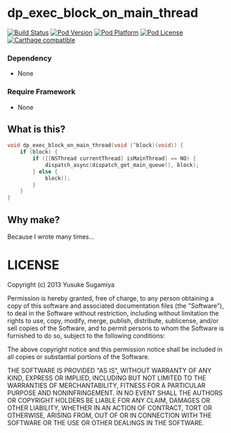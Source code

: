 dp_exec_block_on_main_thread
=================

[![Build Status](http://img.shields.io/travis/dnpp73/dp_exec_block_on_main_thread.svg?style=flat-square)](https://travis-ci.org/dnpp73/dp_exec_block_on_main_thread)
[![Pod Version](http://img.shields.io/cocoapods/v/dp_exec_block_on_main_thread.svg?style=flat-square)](http://cocoadocs.org/docsets/dp_exec_block_on_main_thread/)
[![Pod Platform](http://img.shields.io/cocoapods/p/dp_exec_block_on_main_thread.svg?style=flat-square)](http://cocoadocs.org/docsets/dp_exec_block_on_main_thread/)
[![Pod License](http://img.shields.io/cocoapods/l/dp_exec_block_on_main_thread.svg?style=flat-square)](http://opensource.org/licenses/MIT)
[![Carthage compatible](https://img.shields.io/badge/Carthage-compatible-4BC51D.svg?style=flat-square)](https://github.com/Carthage/Carthage)

### Dependency
* None

### Require Framework
* None

## What is this?

```Objective-C
void dp_exec_block_on_main_thread(void (^block)(void)) {
    if (block) {
        if ([[NSThread currentThread] isMainThread] == NO) {
            dispatch_async(dispatch_get_main_queue(), block);
        } else {
            block();
        }
    }
}
```

## Why make?

Because I wrote many times...

# LICENSE

Copyright (c) 2013 Yusuke Sugamiya

Permission is hereby granted, free of charge, to any person obtaining a copy of this software and associated documentation files (the "Software"), to deal in the Software without restriction, including without limitation the rights to use, copy, modify, merge, publish, distribute, sublicense, and/or sell copies of the Software, and to permit persons to whom the Software is furnished to do so, subject to the following conditions:

The above copyright notice and this permission notice shall be included in all copies or substantial portions of the Software.

THE SOFTWARE IS PROVIDED "AS IS", WITHOUT WARRANTY OF ANY KIND, EXPRESS OR IMPLIED, INCLUDING BUT NOT LIMITED TO THE WARRANTIES OF MERCHANTABILITY, FITNESS FOR A PARTICULAR PURPOSE AND NONINFRINGEMENT. IN NO EVENT SHALL THE AUTHORS OR COPYRIGHT HOLDERS BE LIABLE FOR ANY CLAIM, DAMAGES OR OTHER LIABILITY, WHETHER IN AN ACTION OF CONTRACT, TORT OR OTHERWISE, ARISING FROM, OUT OF OR IN CONNECTION WITH THE SOFTWARE OR THE USE OR OTHER DEALINGS IN THE SOFTWARE.
